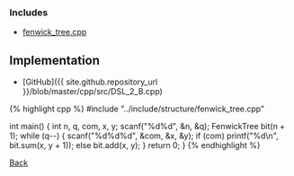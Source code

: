 ### Includes

- [fenwick_tree.cpp](../include/structure/fenwick_tree)

## Implementation

- [GitHub]({{ site.github.repository_url }}/blob/master/cpp/src/DSL_2_B.cpp)

{% highlight cpp %}
#include "../include/structure/fenwick_tree.cpp"

int main() {
  int n, q, com, x, y;
  scanf("%d%d", &n, &q);
  FenwickTree<int> bit(n + 1);
  while (q--) {
    scanf("%d%d%d", &com, &x, &y);
    if (com) printf("%d\n", bit.sum(x, y + 1));
    else bit.add(x, y);
  }
  return 0;
}
{% endhighlight %}

[Back](..)
